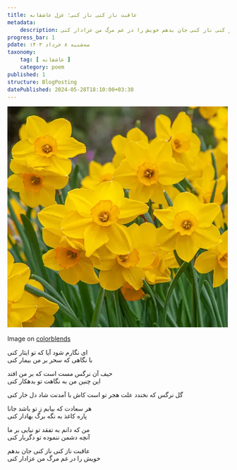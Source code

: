 ```yaml
---
title: عاقبت ناز کنی ناز کنی؛ غزل عاشقانه
metadata: 
    description: یک غزل عاشقانه با مطلع ای نگارا شود آیا که تو ایثار کنی با نگاهی که سحر بر من بیمار کنی و شاه بیت عاقبت ناز کنی ناز کنی جان بدهم خویش را در غم مرگ من عزادار کنی
progress_bar: 1
pdate: سه‌شنبه ۸ خرداد ۱۴۰۳
taxonomy:
    tag: [ عاشقانه ]
    category: poem
published: 1
structure: BlogPosting
datePublished: 2024-05-28T18:10:00+03:30
---
```



![ تصویر گل نرگس زرد رنگ ](daffodil_cornish_dawn.webp)
<div class="align-center">
Image on <a href="https://www.colorblends.com/wholesale/daffodils/cornish-dawn/">colorblends</a>
</div>

ای نگارم شود آیا که تو ایثار کنی  
با نگاهی که سحر بر من بیمار کنی

حیف آن نرگس مست است که بر من افتد  
این چنین من به نگاهت تو بدهکار کنی

گل نرگس که نخندد علت هجر تو است
کاش با آمدنت شاد دل خار کنی

هر سعادت که بیابم ز تو باشد جانا  
پاره کاغذ به نگه برگ بهادار کنی

من که دانم به تفقد تو نیایی بر ما  
آنچه دشمن ننموده تو دگربار کنی

عاقبت ناز کنی ناز کنی جان بدهم  
خویش را در غم مرگ من عزادار کنی
